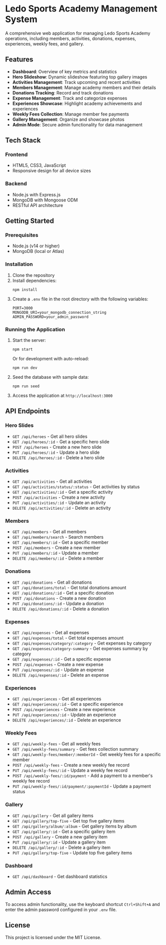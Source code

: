# Ledo Sports Academy Management System

A comprehensive web application for managing Ledo Sports Academy operations, including members, activities, donations, expenses, experiences, weekly fees, and gallery.

## Features

- **Dashboard**: Overview of key metrics and statistics
- **Hero Slideshow**: Dynamic slideshow featuring top gallery images
- **Activities Management**: Track upcoming and recent activities
- **Members Management**: Manage academy members and their details
- **Donations Tracking**: Record and track donations
- **Expense Management**: Track and categorize expenses
- **Experiences Showcase**: Highlight academy achievements and experiences
- **Weekly Fees Collection**: Manage member fee payments
- **Gallery Management**: Organize and showcase photos
- **Admin Mode**: Secure admin functionality for data management

## Tech Stack

### Frontend
- HTML5, CSS3, JavaScript
- Responsive design for all device sizes

### Backend
- Node.js with Express.js
- MongoDB with Mongoose ODM
- RESTful API architecture

## Getting Started

### Prerequisites

- Node.js (v14 or higher)
- MongoDB (local or Atlas)

### Installation

1. Clone the repository
2. Install dependencies:
   ```
   npm install
   ```
3. Create a `.env` file in the root directory with the following variables:
   ```
   PORT=3000
   MONGODB_URI=your_mongodb_connection_string
   ADMIN_PASSWORD=your_admin_password
   ```

### Running the Application

1. Start the server:
   ```
   npm start
   ```
   Or for development with auto-reload:
   ```
   npm run dev
   ```

2. Seed the database with sample data:
   ```
   npm run seed
   ```

3. Access the application at `http://localhost:3000`

## API Endpoints

### Hero Slides
- `GET /api/heroes` - Get all hero slides
- `GET /api/heroes/:id` - Get a specific hero slide
- `POST /api/heroes` - Create a new hero slide
- `PUT /api/heroes/:id` - Update a hero slide
- `DELETE /api/heroes/:id` - Delete a hero slide

### Activities
- `GET /api/activities` - Get all activities
- `GET /api/activities/status/:status` - Get activities by status
- `GET /api/activities/:id` - Get a specific activity
- `POST /api/activities` - Create a new activity
- `PUT /api/activities/:id` - Update an activity
- `DELETE /api/activities/:id` - Delete an activity

### Members
- `GET /api/members` - Get all members
- `GET /api/members/search` - Search members
- `GET /api/members/:id` - Get a specific member
- `POST /api/members` - Create a new member
- `PUT /api/members/:id` - Update a member
- `DELETE /api/members/:id` - Delete a member

### Donations
- `GET /api/donations` - Get all donations
- `GET /api/donations/total` - Get total donations amount
- `GET /api/donations/:id` - Get a specific donation
- `POST /api/donations` - Create a new donation
- `PUT /api/donations/:id` - Update a donation
- `DELETE /api/donations/:id` - Delete a donation

### Expenses
- `GET /api/expenses` - Get all expenses
- `GET /api/expenses/total` - Get total expenses amount
- `GET /api/expenses/category/:category` - Get expenses by category
- `GET /api/expenses/category-summary` - Get expenses summary by category
- `GET /api/expenses/:id` - Get a specific expense
- `POST /api/expenses` - Create a new expense
- `PUT /api/expenses/:id` - Update an expense
- `DELETE /api/expenses/:id` - Delete an expense

### Experiences
- `GET /api/experiences` - Get all experiences
- `GET /api/experiences/:id` - Get a specific experience
- `POST /api/experiences` - Create a new experience
- `PUT /api/experiences/:id` - Update an experience
- `DELETE /api/experiences/:id` - Delete an experience

### Weekly Fees
- `GET /api/weekly-fees` - Get all weekly fees
- `GET /api/weekly-fees/summary` - Get fees collection summary
- `GET /api/weekly-fees/member/:memberId` - Get weekly fees for a specific member
- `POST /api/weekly-fees` - Create a new weekly fee record
- `PUT /api/weekly-fees/:id` - Update a weekly fee record
- `POST /api/weekly-fees/:id/payment` - Add a payment to a member's weekly fee record
- `PUT /api/weekly-fees/:id/payment/:paymentId` - Update a payment status

### Gallery
- `GET /api/gallery` - Get all gallery items
- `GET /api/gallery/top-five` - Get top five gallery items
- `GET /api/gallery/album/:album` - Get gallery items by album
- `GET /api/gallery/:id` - Get a specific gallery item
- `POST /api/gallery` - Create a new gallery item
- `PUT /api/gallery/:id` - Update a gallery item
- `DELETE /api/gallery/:id` - Delete a gallery item
- `PUT /api/gallery/top-five` - Update top five gallery items

### Dashboard
- `GET /api/dashboard` - Get dashboard statistics

## Admin Access

To access admin functionality, use the keyboard shortcut `Ctrl+Shift+A` and enter the admin password configured in your `.env` file.

## License

This project is licensed under the MIT License.